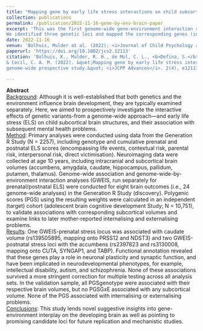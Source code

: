 ```yaml
---
title: "Mapping gene by early life stress interactions on child subcortical brain structures: A genome-wide prospective study"
collection: publications
permalink: /publication/2022-11-16-gene-by-env-brain-paper
excerpt: 'This was the first genome-wide gene-environment interaction study of brain structure in children. 
We identified three genetic loci and mapped the corresponding genes (involved in brain plasticity, autism and schizophrenia).'
date: 2022-11-16
venue: 'Bolhuis, Mulder at al. (2022); <i>Journal of Child Psychology and Psychiatry</i>'
paperurl: 'https://doi.org/10.1002/jcv2.12113'
citation: 'Bolhuis, K., Mulder, R. H., de Mol, C. L., <b>Defina, S.</b>, Warrier, V., White, T., Tiemeier, H., Muetzel, R. L., 
& Cecil, C. A. M. (2022). &quot;Mapping gene by early life stress interactions on child subcortical brain structures: A 
genome-wide prospective study.&quot; <i>JCPP Advances</i>. 2(4), e12113.'

---
```

**Abstract** \
<ins>Background</ins>:
Although it is well-established that both genetics and the environment influence brain development, they are typically 
examined separately. Here, we aimed to prospectively investigate the interactive effects of genetic variants-from a 
genome-wide approach—and early life stress (ELS) on child subcortical brain structures, and their association with 
subsequent mental health problems. \
<ins>Method</ins>:
Primary analyses were conducted using data from the Generation R Study (N = 2257), including genotype and cumulative 
prenatal and postnatal ELS scores (encompassing life events, contextual risk, parental risk, interpersonal risk, direct 
victimisation). Neuroimaging data were collected at age 10 years, including intracranial and subcortical brain volumes 
(accumbens, amygdala, caudate, hippocampus, pallidum, putamen, thalamus). Genome-wide association and 
genome-wide-by-environment interaction analyses (GWEIS, run separately for prenatal/postnatal ELS) were conducted for 
eight brain outcomes (i.e., 24 genome-wide analyses) in the Generation R Study (discovery). Polygenic scores (PGS) using 
the resulting weights were calculated in an independent (target) cohort (adolescent brain cognitive development Study; 
N = 10,751), to validate associations with corresponding subcortical volumes and examine links to later mother-reported 
internalising and externalising problems. \
<ins>Results</ins>:
One GWEIS-prenatal stress locus was associated with caudate volume (rs139505895, mapping onto PRSS12 and NDST3) and two 
GWEIS-postnatal stress loci with the accumbens (rs2397823 and rs3130008, mapping onto CUTA, SYNGAP1, and TABP). 
Functional annotation revealed that these genes play a role in neuronal plasticity and synaptic function, and have been 
implicated in neurodevelopmental phenotypes, for example, intellectual disability, autism, and schizophrenia. None of 
these associations survived a more stringent correction for multiple testing across all analysis sets. In the validation 
sample, all PGSgenotype were associated with their respective brain volumes, but no PGSGxE associated with any 
subcortical volume. None of the PGS associated with internalising or externalising problems. \
<ins>Conclusions</ins>:
This study lends novel suggestive insights into gene-environment interplay on the developing brain as well as pointing 
to promising candidate loci for future replication and mechanistic studies.